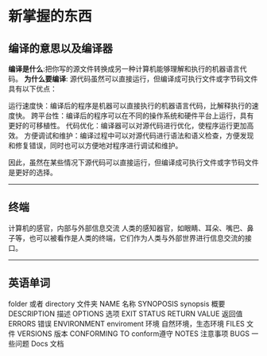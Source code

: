 # 新掌握的东西
## 编译的意思以及编译器
__编译是什么__:把你写的源文件转换成另一种计算机能够理解和执行的机器语言代码。
__为什么要编译__:
源代码虽然可以直接运行，但编译成可执行文件或字节码文件具有以下优点：

运行速度快：编译后的程序是机器可以直接执行的机器语言代码，比解释执行的速度快。
跨平台性：编译后的程序可以在不同的操作系统和硬件平台上运行，具有更好的可移植性。
代码优化：编译器可以对源代码进行优化，使程序运行更加高效。
方便调试和维护：编译过程中可以对源代码进行语法和语义检查，方便发现和修复错误，同时也可以方便地对程序进行调试和维护。

因此，虽然在某些情况下源代码可以直接运行，但编译成可执行文件或字节码文件是更好的选择。
***
## 终端
计算机的感官，内部与外部信息交流
人类的感知器官，如眼睛、耳朵、嘴巴、鼻子等，也可以被看作是人类的终端，它们作为人类与外部世界进行信息交流的接口。
***
## 英语单词
folder 或者 directory 文件夹
NAME 名称
SYNOPOSIS synopsis
概要
DESCRIPTION
描述
OPTIONS
选项
EXIT STATUS
RETURN VALUE
返回值
ERRORS
错误
ENVIRONMENT enviroment
环境 自然环境，生态环境
FILES
文件
VERSIONS
版本
CONFORMING TO
conform遵守
NOTES
注意事项
BUGS
一些问题
Docs
文档

